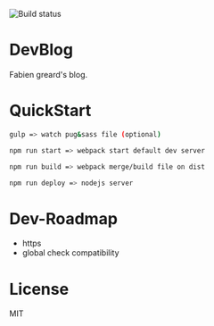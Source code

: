 ![Build status][travis-image]

# DevBlog
Fabien greard's blog.

# QuickStart
```sh
gulp => watch pug&sass file (optional)

npm run start => webpack start default dev server

npm run build => webpack merge/build file on dist

npm run deploy => nodejs server

```

# Dev-Roadmap
* https
* global check compatibility

# License
MIT

[travis-image]: https://travis-ci.org/FabienGreard/fabiengreard.svg?branch=master
